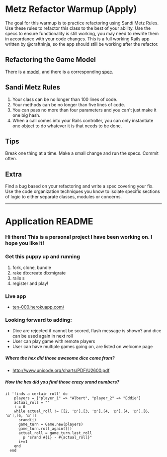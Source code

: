 # Metz Refactor Warmup (Apply)

The goal for this warmup is to practice refactoring using Sandi Metz Rules. Use these rules to refactor this class to the best of your ability. Use the specs to ensure functionality is still working, you may need to rewrite them in accordance with your code changes. This is a full working Rails app written by @craftninja, so the app should still be working after the refactor.

## Refactoring the Game Model
There is a [model](https://github.com/gSchool/metz-refactor-warmup/blob/master/app/models/game.rb), and there is a corresponding [spec](https://github.com/gSchool/metz-refactor-warmup/blob/master/spec/models/games_model_spec.rb).

## Sandi Metz Rules

1. Your class can be no longer than 100 lines of code.
2. Your methods can be no longer than five lines of code.
3. You can pass no more than four parameters and you can't just make it one big hash.
4. When a call comes into your Rails controller, you can only instantiate one object to do whatever it is that needs to be done.

## Tips

Break one thing at a time. Make a small change and run the specs. Commit often.

## Extra

Find a bug based on your refactoring and write a spec covering your fix. Use the code organization techniques you know to isolate specific sections of logic to either separate classes, modules or concerns.

***

# Application README

### Hi there! This is a personal project I have been working on. I hope you like it!

### Get this puppy up and running
1. fork, clone, bundle
1. rake db:create db:migrate
1. rails s
1. register and play!

### Live app
* [ten-000.herokuapp.com/](http://ten-000.herokuapp.com/)

### Looking forward to adding:
* Dice are rejected if cannot be scored, flash message is shown? and dice can be used again in next roll
* User can play game with remote players
* User can have multiple games going on, are listed on welcome page

##### Where the hex did those awesome dice come from?
* http://www.unicode.org/charts/PDF/U2600.pdf

##### How the hex did you find those crazy srand numbers?

    it 'finds a certain roll' do
        players = {"player_1" => "Albert", "player_2" => "Eddie"}
        actual_roll = ""
        i = 0
        while actual_roll != [[2, '⚁'],[3, '⚂'],[4, '⚃'],[4, '⚃'],[6, '⚅'],[6, '⚅']]
          srand(i)
          game_turn = Game.new(players)
          game_turn.roll_again([])
          actual_roll = game_turn.last_roll
            p "srand #{i} - #{actual_roll}"
          i+=1
        end
      end
